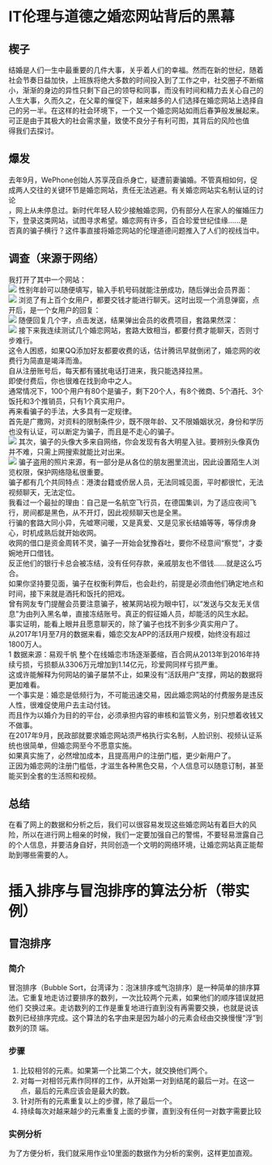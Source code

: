# IT伦理与道德之婚恋网站背后的黑幕
## 楔子
结婚是人们一生中最重要的几件大事，关乎着人们的幸福。然而在新的世纪，随着社会节奏日益加快，上班族将绝大多数的时间投入到了工作之中，社交圈子不断缩<br/>
小，渐渐的身边的异性只剩下自己的领导和同事，而没有时间和精力去关心自己的人生大事，久而久之，在父辈的催促下，越来越多的人们选择在婚恋网站上选择自<br/>
己的另一半。在这样的社会环境下，一个又一个婚恋网站如雨后春笋般发展起来。可正是由于其极大的社会需求量，致使不良分子有利可图，其背后的风险也值<br/>
得我们去探讨。<br/>
## 爆发
去年9月，WePhone创始人苏享茂自杀身亡，疑遭前妻骗婚。不管真相如何，促成两人交往的关键环节是婚恋网站，责任无法逃避。有关婚恋网站实名制认证的讨论<br/>
，网上从未停息过。新时代年轻人较少接触婚恋网，仍有部分人在家人的催婚压力下，登录这类网站，试图寻求希望。婚恋网有许多，百合珍爱世纪佳缘......是<br/>
否真的骗子横行？这件事直接将婚恋网站的伦理道德问题推入了人们的视线当中。<br/>
## 调查（来源于网络）
我打开了其中一个网站：<br/>
![](http://5b0988e595225.cdn.sohucs.com/images/20180517/c8180ea9ee2e4606bc6e6a3af9177e96.jpeg)
性别年龄可以随便填写，输入手机号码就能注册成功，随后弹出会员界面：<br/>
![](http://5b0988e595225.cdn.sohucs.com/images/20180517/b0bf2714f65a4417aa2675afc4988265.jpeg)
浏览了有上百个女用户，都要交钱才能进行聊天。这时出现一个消息弹窗，点开后，是一个女用户的回复：<br/>
![](http://5b0988e595225.cdn.sohucs.com/images/20180517/6c5beb981f2749d1ad49230ca62a5270.jpeg)
随便回复几个字，点击发送，结果弹出会员的收费项目，套路果然深：<br/>
![](http://5b0988e595225.cdn.sohucs.com/images/20180517/8a19aabea07f4139a15d50c028981c77.jpeg)
接下来我连续测试几个婚恋网站，套路大致相当，都要付费才能聊天，否则寸步难行。<br/>
这令人困惑，如果QQ添加好友都要收费的话，估计腾讯早就倒闭了，婚恋网的收费行为简直是竭泽而渔。<br/>
自从注册账号后，每天都有骚扰电话打进来，我只能选择拉黑。<br/>
即使付费后，你也很难在找到命中之人。<br/>
通常情况下，100个用户有80个是骗子，剩下20个人，有8个微商、5个酒托、3个饭托和3个推销员，只有1个真实用户。<br/>
再来看骗子的手法，大多具有一定规律。<br/>
首先是广撒网，对资料的限制条件少，既不限年龄、又不限婚姻状况，身份和学历也没有认证，可以断定为骗子，而且是不走心的骗子。<br/>
![](http://5b0988e595225.cdn.sohucs.com/images/20180517/4660b08b5f5a44c5b276318f8785cd03.jpeg)
其次，骗子的头像大多来自网络，你会发现有各大明星入驻。要辨别头像真伪并不难，只需上网搜索就能比对出来。<br/>
![](http://5b0988e595225.cdn.sohucs.com/images/20180517/a4958b4791f5461fb0cab1bba945c7e4.jpeg)
骗子盗用的照片来源，有一部分是从各位的朋友圈里流出，因此设置陌生人浏览权限，保护网络隐私很重要。<br/>
骗子都有几个共同特点：港澳台籍或侨居人员，无法同城见面，平时都很忙，无法视频聊天，无法定位。<br/>
我看过一个最扯的理由：自己是一名航空飞行员，在德国集训，为了适应夜间飞行，房间都是黑色，从不开灯，因此视频聊天也是全黑。<br/>
行骗的套路大同小异，先嘘寒问暖，又是真爱、又是见家长结婚等等，等俘虏身心，时机成熟后就开始收网。<br/>
收网的借口是资金周转不灵，骗子一开始会犹豫吞吐，要你不经意间“察觉”，才委婉地开口借钱。<br/>
反正他们的银行卡总会被冻结，没有任何存款，亲戚朋友也不借钱......就是这么巧合。<br/>
如果你坚持要见面，骗子在权衡利弊后，也会赴约，前提是必须由他们确定地点和时间，接下来就是酒托和饭托的把戏。<br/>
曾有网友专门提醒会员要注意骗子，被某网站视为眼中钉，以“发送与交友无关信息”为由列入黑名单，直接冻结账号。真正的假征婚人员，却能活的风生水起。<br/>
事实证明，能看上眼并且愿意聊天的，除了骗子也找不到多少真实用户了。<br/>
从2017年1月至7月的数据来看，婚恋交友APP的活跃用户规模，始终没有超过1800万人。<br/>
1[](http://5b0988e595225.cdn.sohucs.com/images/20180517/1785e0bd35484e43a7a9b126d4bdc5f0.jpeg)
数据来源：易观千帆
整个在线婚恋市场逐渐萎缩，百合网从2013年到2016年持续亏损，亏损额从3306万元增加到1.14亿元，珍爱网同样亏损严重。<br/>
这或许能解释为何网站的骗子屡禁不止，如果没有“活跃用户”支撑，网站的数据将更加难看。<br/>
一个事实是：婚恋是低频行为，不可能迅速交易，因此婚恋网站的付费服务是违反人性，很难促使用户去主动付钱。<br/>
而且作为以婚介为目的的平台，必须承担内容的审核和监管义务，别只想着收钱又不做事。<br/>
在2017年9月，民政部就要求婚恋网站须严格执行实名制，人脸识别、视频认证系统也很简单，但婚恋网至今不愿意实施。<br/>
如果真实施了，必然增加成本，且提高用户的注册门槛，更少新用户了。<br/>
正因为婚恋网的注册门槛低，才滋生各种黑色交易，个人信息可以随意订制，甚至能买到全套的生活照和视频。<br/>
## 总结
在看了网上的数据和分析之后，我们可以很容易发现这些婚恋网站有着巨大的风险，所以在进行网上相亲的时候，我们一定要加强自己的警惕，不要轻易泄露自己<br/>
的个人信息，并要洁身自好，共同创造一个文明的网络环境，让婚恋网站真正能帮助到哪些需要的人。




# 插入排序与冒泡排序的算法分析（带实例）
## 冒泡排序
### 简介
冒泡排序（Bubble Sort，台湾译为：泡沫排序或气泡排序）是一种简单的排序算法。它重复地走访过要排序的数列，一次比较两个元素，如果他们的顺序错误就把他们
交换过来。走访数列的工作是重复地进行直到没有再需要交换，也就是说该数列已经排序完成。这个算法的名字由来是因为越小的元素会经由交换慢慢“浮”到数列的顶
端。
### 步骤
1. 比较相邻的元素。如果第一个比第二个大，就交换他们两个。
2. 对每一对相邻元素作同样的工作，从开始第一对到结尾的最后一对。在这一点，最后的元素应该会是最大的数。
3. 针对所有的元素重复以上的步骤，除了最后一个。
4. 持续每次对越来越少的元素重复上面的步骤，直到没有任何一对数字需要比较
### 实例分析
为了方便分析，我们就采用作业10里面的数据作为分析的案例，这样更加直观。

